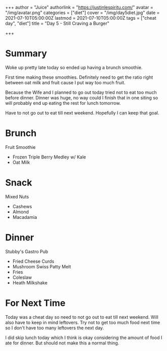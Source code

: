 +++
author = "Juice"
authorlink = "https://justinlespiritu.com/"
avatar = "/img/avatar.png"
categories = ["diet"]
cover = "/img/day5diet.jpg"
date = 2021-07-10T05:00:00Z
lastmod = 2021-07-10T05:00:00Z
tags = ["cheat day", "diet"]
title = "Day 5 - Still Craving a Burger"

+++
# Summary

Woke up pretty late today so ended up having a brunch smoothie.

First time making these smoothies.  Definitely need to get the ratio right between oat milk and fruit cause I put way too much fruit.

Because the Wife and I planned to go out today tried not to eat too much before dinner.  Dinner was huge, no way could I finish that in one siting so will probably end up eating the rest for lunch tomorrow.

Have to not go out to eat till next weekend.  Hopefully I can keep that goal.

# Brunch

Fruit Smoothie

* Frozen Triple Berry Medley w/ Kale
* Oat Milk

# Snack

Mixed Nuts

* Cashews
* Almond
* Macadamia

# Dinner

Stubby's Gastro Pub

* Fried Cheese Curds
* Mushroom Swiss Patty Melt
* Fries
* Coleslaw
* Heath Milkshake

# For Next Time

Today was a cheat day so need to not go out to eat till next weekend.  Will also have to keep in mind leftovers.  Try not to get too much food next time so I don't have too many leftovers the next day.

I did skip lunch today which I think is okay considering the amount of food I ate for dinner.  But should not make this a normal thing.